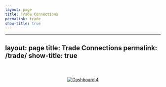 ```yaml
---
layout: page
title: Trade Connections 
permalink: trade
show-title: true
---
```


---
layout: page
title: Trade Connections
permalink: /trade/
show-title: true
---

<style>
  .tableau-container {
    width: 100%;
    max-width: 1200px;
    margin: 0 auto;
    padding: 40px 0;
    text-align: center;
  }

  .tableauPlaceholder {
    width: 100%;
    height: auto;
  }

  .tableauPlaceholder object {
    width: 100%;
    height: 80vh;
    border: none;
  }
</style>

<div class="tableau-container">
  <div class="tableauPlaceholder" id="viz1747202938120" style="position: relative;">
    <noscript>
      <a href="#">
        <img alt="Dashboard 4" src="https://public.tableau.com/static/images/B8/B8PMH2YSZ/1_rss.png" style="border: none" />
      </a>
    </noscript>
    <object class="tableauViz" style="display: none;">
      <param name="host_url" value="https%3A%2F%2Fpublic.tableau.com%2F" />
      <param name="embed_code_version" value="3" />
      <param name="path" value="shared&#47;B8PMH2YSZ" />
      <param name="toolbar" value="yes" />
      <param name="static_image" value="https://public.tableau.com/static/images/B8/B8PMH2YSZ/1.png" />
      <param name="animate_transition" value="yes" />
      <param name="display_static_image" value="yes" />
      <param name="display_spinner" value="yes" />
      <param name="display_overlay" value="yes" />
      <param name="display_count" value="yes" />
      <param name="language" value="en-US" />
    </object>
  </div>

  <script type="text/javascript">
    var divElement = document.getElementById('viz1747202938120');
    var vizElement = divElement.getElementsByTagName('object')[0];
    if (divElement.offsetWidth > 800) {
      vizElement.style.width = '1000px';
      vizElement.style.height = '827px';
    } else if (divElement.offsetWidth > 500) {
      vizElement.style.width = '100%';
      vizElement.style.height = '700px';
    } else {
      vizElement.style.width = '100%';
      vizElement.style.height = '600px';
    }
    var scriptElement = document.createElement('script');
    scriptElement.src = 'https://public.tableau.com/javascripts/api/viz_v1.js';
    vizElement.parentNode.insertBefore(scriptElement, vizElement);
  </script>
</div>
